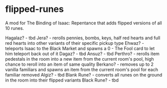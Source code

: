 # flipped-runes
A mod for The Binding of Isaac: Repentance that adds flipped versions of all 10 runes.

Hagalaz? - tbd
Jera? - rerolls pennies, bombs, keys, half red hearts and full red hearts into other variants of their specific pickup type
Ehwaz? - teleports Isaac to the Black Market and spawns a 0 - The Fool card to let him teleport back out of it
Dagaz? - tbd
Ansuz? - tbd
Perthro? - rerolls item pedestals in the room into a new item from the current room's pool, high chance to reroll into an item of same quality
Berkano? - removes up to 2 vanilla familiars and spawns an item from the current room's pool for each familiar removed
Algiz? - tbd
Blank Rune? - converts all runes on the ground in the room into their flipped variants
Black Rune? - tbd
